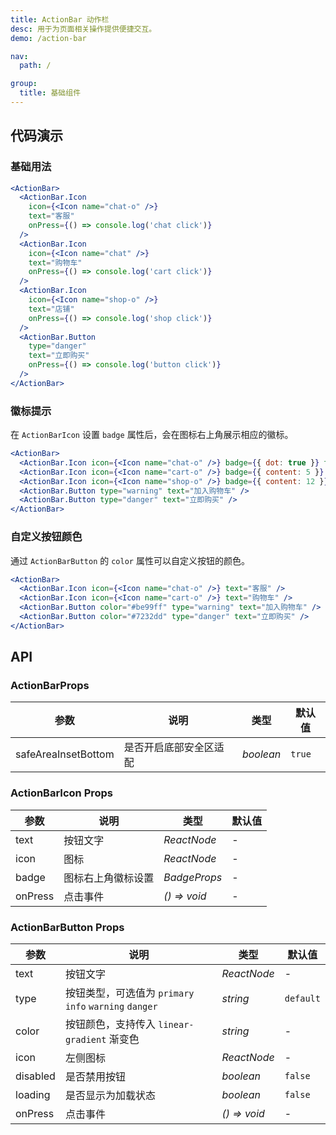 ```yaml
---
title: ActionBar 动作栏
desc: 用于为页面相关操作提供便捷交互。
demo: /action-bar

nav:
  path: /

group:
  title: 基础组件
---
```


## 代码演示

### 基础用法

```jsx
<ActionBar>
  <ActionBar.Icon
    icon={<Icon name="chat-o" />}
    text="客服"
    onPress={() => console.log('chat click')}
  />
  <ActionBar.Icon
    icon={<Icon name="chat" />}
    text="购物车"
    onPress={() => console.log('cart click')}
  />
  <ActionBar.Icon
    icon={<Icon name="shop-o" />}
    text="店铺"
    onPress={() => console.log('shop click')}
  />
  <ActionBar.Button
    type="danger"
    text="立即购买"
    onPress={() => console.log('button click')}
  />
</ActionBar>
```

### 徽标提示

在 `ActionBarIcon` 设置 `badge` 属性后，会在图标右上角展示相应的徽标。

```jsx
<ActionBar>
  <ActionBar.Icon icon={<Icon name="chat-o" />} badge={{ dot: true }} text="客服" />
  <ActionBar.Icon icon={<Icon name="cart-o" />} badge={{ content: 5 }} text="购物车" />
  <ActionBar.Icon icon={<Icon name="shop-o" />} badge={{ content: 12 }} text="店铺" />
  <ActionBar.Button type="warning" text="加入购物车" />
  <ActionBar.Button type="danger" text="立即购买" />
</ActionBar>
```

### 自定义按钮颜色

通过 `ActionBarButton` 的 `color` 属性可以自定义按钮的颜色。

```jsx
<ActionBar>
  <ActionBar.Icon icon={<Icon name="chat-o" />} text="客服" />
  <ActionBar.Icon icon={<Icon name="cart-o" />} text="购物车" />
  <ActionBar.Button color="#be99ff" type="warning" text="加入购物车" />
  <ActionBar.Button color="#7232dd" type="danger" text="立即购买" />
</ActionBar>
```

## API

### ActionBarProps

| 参数 | 说明 | 类型 | 默认值 |
| --- | --- | --- | --- |
| safeAreaInsetBottom | 是否开启底部安全区适配 | _boolean_ | `true` |

### ActionBarIcon Props

| 参数    | 说明               | 类型              | 默认值 |
| ------- | ------------------ | ----------------- | ------ |
| text    | 按钮文字           | _ReactNode_       | -      |
| icon    | 图标               | _ReactNode_       | -      |
| badge   | 图标右上角徽标设置 | _BadgeProps_      | -      |
| onPress | 点击事件           | _() => void_ | -      |

### ActionBarButton Props

| 参数 | 说明 | 类型 | 默认值 |
| --- | --- | --- | --- |
| text | 按钮文字 | _ReactNode_ | - |
| type | 按钮类型，可选值为 `primary` `info` `warning` `danger` | _string_ | `default` |
| color | 按钮颜色，支持传入 `linear-gradient` 渐变色 | _string_ | - |
| icon | 左侧图标 | _ReactNode_ | - |
| disabled | 是否禁用按钮 | _boolean_ | `false` |
| loading | 是否显示为加载状态 | _boolean_ | `false` |
| onPress | 点击事件 | _() => void_ | - |
